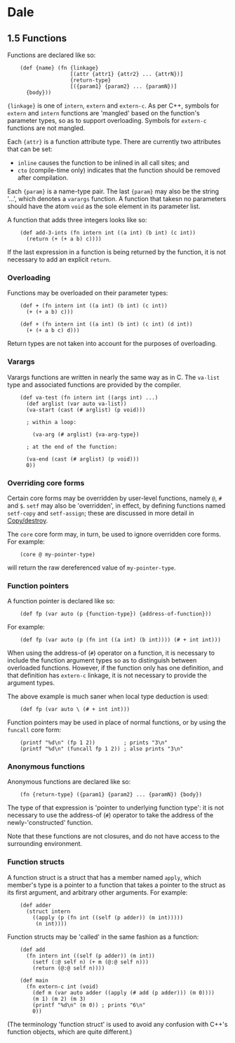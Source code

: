 # Dale

## 1.5 Functions

Functions are declared like so:

        (def {name} (fn {linkage}
                        [(attr {attr1} {attr2} ... {attrN})]
                        {return-type}
                        [({param1} {param2} ... {paramN})]
          {body}))
    
`{linkage}` is one of `intern`, `extern` and `extern-c`. As per C++,
symbols for `extern` and `intern` functions are 'mangled' based on the
function's parameter types, so as to support overloading. Symbols for
`extern-c` functions are not mangled.

Each `{attr}` is a function attribute type. There are currently two
attributes that can be set:

  * `inline` causes the function to be inlined in all call sites; and
  * `cto` (compile-time only) indicates that the function should be
    removed after compilation.

Each `{param}` is a name-type pair. The last `{param}` may also be the
string '...', which denotes a `varargs` function. A function that
takesn no parameters should have the atom `void` as the sole element
in its parameter list.

A function that adds three integers looks like so:

        (def add-3-ints (fn intern int ((a int) (b int) (c int))
          (return (+ (+ a b) c))))

If the last expression in a function is being returned by the
function, it is not necessary to add an explicit `return`.

### Overloading

Functions may be overloaded on their parameter types:

        (def + (fn intern int ((a int) (b int) (c int))
          (+ (+ a b) c)))

        (def + (fn intern int ((a int) (b int) (c int) (d int))
          (+ (+ a b c) d)))

Return types are not taken into account for the purposes of
overloading.

### Varargs

Varargs functions are written in nearly the same way as in C. The
`va-list` type and associated functions are provided by the compiler.
    
        (def va-test (fn intern int ((args int) ...)
          (def arglist (var auto va-list))
          (va-start (cast (# arglist) (p void)))

          ; within a loop:

            (va-arg (# arglist) {va-arg-type})

          ; at the end of the function:

          (va-end (cast (# arglist) (p void)))
          0))

### Overriding core forms

Certain core forms may be overridden by user-level functions, namely
`@`, `#` and `$`. `setf` may also be 'overridden', in effect, by
defining functions named `setf-copy` and `setf-assign`; these are
discussed in more detail in [Copy/destroy](./1-8-copy-destroy.md).

The `core` core form may, in turn, be used to ignore overridden core
forms. For example:

        (core @ my-pointer-type)

will return the raw dereferenced value of `my-pointer-type`.

### Function pointers

A function pointer is declared like so:

        (def fp (var auto (p {function-type}) {address-of-function}))

For example:

        (def fp (var auto (p (fn int ((a int) (b int)))) (# + int int)))

When using the address-of (`#`) operator on a function, it is
necessary to include the function argument types so as to distinguish
between overloaded functions. However, if the function only has one
definition, and that definition has `extern-c` linkage, it is not
necessary to provide the argument types.

The above example is much saner when local type deduction is used:

        (def fp (var auto \ (# + int int)))

Function pointers may be used in place of normal functions, or by
using the `funcall` core form:

        (printf "%d\n" (fp 1 2))         ; prints "3\n"
        (printf "%d\n" (funcall fp 1 2)) ; also prints "3\n"

### Anonymous functions

Anonymous functions are declared like so:

        (fn {return-type} ({param1} {param2} ... {paramN}) {body})

The type of that expression is 'pointer to underlying function type':
it is not necessary to use the address-of (`#`) operator to take the
address of the newly-'constructed' function.

Note that these functions are not closures, and do not have access to
the surrounding environment.

### Function structs

A function struct is a struct that has a member named `apply`, which
member's type is a pointer to a function that takes a pointer to the
struct as its first argument, and arbitrary other arguments. For
example:

        (def adder
          (struct intern 
            ((apply (p (fn int ((self (p adder)) (m int)))))
             (n int))))

Function structs may be 'called' in the same fashion as a function:

        (def add
          (fn intern int ((self (p adder)) (m int))
            (setf (:@ self n) (+ m (@:@ self n)))
            (return (@:@ self n))))

        (def main
          (fn extern-c int (void)
            (def m (var auto adder ((apply (# add (p adder))) (m 0))))
            (m 1) (m 2) (m 3)
            (printf "%d\n" (m 0)) ; prints "6\n"
            0))

(The terminology 'function struct' is used to avoid any confusion with
C++'s function objects, which are quite different.)
